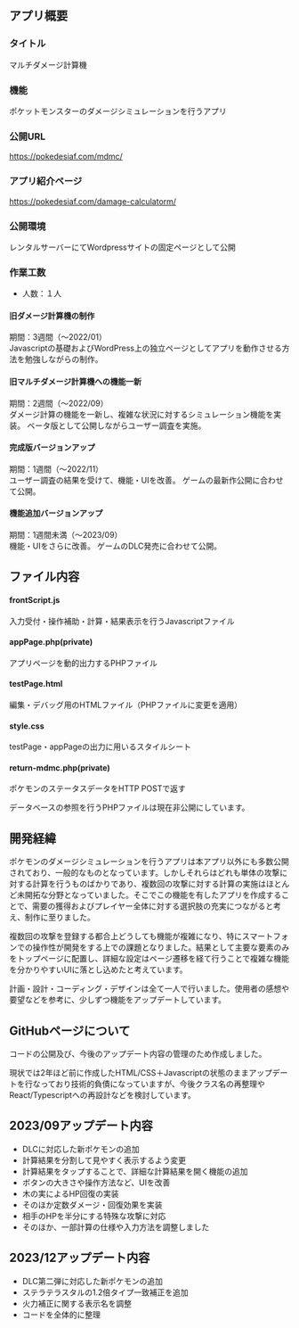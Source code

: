 ## アプリ概要
### タイトル  
マルチダメージ計算機
### 機能  
ポケットモンスターのダメージシミュレーションを行うアプリ
### 公開URL  
https://pokedesiaf.com/mdmc/
### アプリ紹介ページ  
https://pokedesiaf.com/damage-calculatorm/ 
### 公開環境  
レンタルサーバーにてWordpressサイトの固定ページとして公開
### 作業工数
* 人数：１人
#### 旧ダメージ計算機の制作
期間：3週間（〜2022/01）  
Javascriptの基礎およびWordPress上の独立ページとしてアプリを動作させる方法を勉強しながらの制作。

#### 旧マルチダメージ計算機への機能一新
期間：2週間（〜2022/09）  
ダメージ計算の機能を一新し、複雑な状況に対するシミュレーション機能を実装。
ベータ版として公開しながらユーザー調査を実施。

#### 完成版バージョンアップ
期間：1週間（〜2022/11）  
ユーザー調査の結果を受けて、機能・UIを改善。
ゲームの最新作公開に合わせて公開。

#### 機能追加バージョンアップ
期間：1週間未満（〜2023/09）  
機能・UIをさらに改善。
ゲームのDLC発売に合わせて公開。

## ファイル内容
#### frontScript.js  
入力受付・操作補助・計算・結果表示を行うJavascriptファイル
#### appPage.php(private)  
アプリページを動的出力するPHPファイル
#### testPage.html  
編集・デバッグ用のHTMLファイル（PHPファイルに変更を適用）
#### style.css  
testPage・appPageの出力に用いるスタイルシート
#### return-mdmc.php(private)  
ポケモンのステータスデータをHTTP POSTで返す

データベースの参照を行うPHPファイルは現在非公開にしています。

## 開発経緯
ポケモンのダメージシミュレーションを行うアプリは本アプリ以外にも多数公開されており、一般的なものとなっています。しかしそれらはどれも単体の攻撃に対する計算を行うものばかりであり、複数回の攻撃に対する計算の実施はほとんど未開拓な分野となっていました。そこでこの機能を有したアプリを作成することで、需要の獲得およびプレイヤー全体に対する選択肢の充実につながると考え、制作に至りました。  

複数回の攻撃を登録する都合上どうしても機能が複雑になり、特にスマートフォンでの操作性が開発をする上での課題となりました。結果として主要な要素のみをトップページに配置し、詳細な設定はページ遷移を経て行うことで複雑な機能を分かりやすいUIに落とし込めたと考えています。  

計画・設計・コーディング・デザインは全て一人で行いました。使用者の感想や要望などを参考に、少しずつ機能をアップデートしています。

## GitHubページについて
コードの公開及び、今後のアップデート内容の管理のため作成しました。

現状では2年ほど前に作成したHTML/CSS＋Javascriptの状態のままアップデートを行なっており技術的負債になっていますが、今後クラス名の再整理やReact/Typescriptへの再設計などを検討しています。

## 2023/09アップデート内容
* DLCに対応した新ポケモンの追加
* 計算結果を分割して見やすく表示するよう変更
* 計算結果をタップすることで、詳細な計算結果を開く機能の追加
* ボタンの大きさや操作方法など、UIを改善
* 木の実によるHP回復の実装
* そのほか定数ダメージ・回復効果を実装
* 相手のHPを半分にする特殊な攻撃に対応
* そのほか、一部計算の仕様や入力方法を調整しました

## 2023/12アップデート内容
* DLC第二弾に対応した新ポケモンの追加
* ステラテラスタルの1.2倍タイプ一致補正を追加
* 火力補正に関する表示名を調整
* コードを全体的に整理